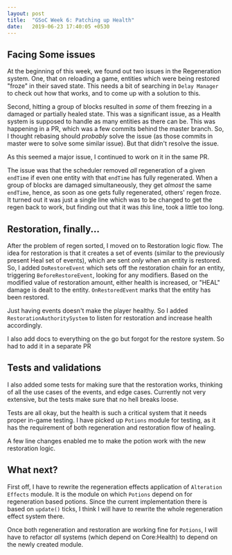 ```yaml
---
layout: post
title:  "GSoC Week 6: Patching up Health"
date:   2019-06-23 17:40:05 +0530
---
```


<link rel="stylesheet" type="text/css" href="/assets/github-buttons.css" />

<script src="https://ajax.googleapis.com/ajax/libs/jquery/1.12.0/jquery.min.js"></script>
<script type="text/javascript" src="/assets/github-buttons.js"></script>

## Facing Some issues

At the beginning of this week, we found out two issues in the Regeneration system. One, that on reloading a game, entities which were being restored "froze" in their saved state. This needs a bit of searching in `Delay Manager` to check out how that works, and to come up with a solution to this.

<div class="github-button" url="https://github.com/Terasology/Health/issues/14"></div>

Second, hitting a group of blocks resulted in _some_ of them freezing in a damaged or partially healed state. This was a significant issue, as a Health system is supposed to handle as many entities as there can be. This was happening in a PR, which was a few commits behind the master branch. So, I thought rebasing should _probably_ solve the issue (as those commits in master were to solve some similar issue). But that didn't resolve the issue. 

As this seemed a major issue, I continued to work on it in the same PR. 

<div class="github-button" url="https://github.com/Terasology/Health/pull/16"></div>

The issue was that the scheduler removed *all* regeneration of a given `endTime` if even one entity with that `endTime` has fully regenerated. When a group of blocks are damaged simultaneously, they get _almost_ the same `endTime`, hence, as soon as one gets fully regenerated, others' regen froze. It turned out it was just a single line which was to be changed to get the regen back to work, but finding out that it was _this_ line, took a little too long.

## Restoration, finally...

After the problem of regen sorted, I moved on to Restoration logic flow. The idea for restoration is that it creates a set of events (similar to the previously present Heal set of events), which are sent _only_ when an entity is restored. So, I added `DoRestoreEvent` which sets off the restoration chain for an entity, triggering `BeforeRestoreEvent`, looking for any modifiers. Based on the modified value of restoration amount, either health is increased, or "HEAL" damage is dealt to the entity. `OnRestoredEvent` marks that the entity has been restored. 

<div class="github-button" url="https://github.com/Terasology/Health/pull/15"></div>

Just having events doesn't make the player healthy. So I added `RestorationAuthoritySystem` to listen for restoration and increase health accordingly.

I also add docs to everything on the go but forgot for the restore system. So had to add it in a separate PR

<div class="github-button" url="https://github.com/Terasology/Health/pull/17"></div>

## Tests and validations

I also added some tests for making sure that the restoration works, thinking of all the use cases of the events, and edge cases. Currently not very extensive, but the tests make sure that no hell breaks loose.

<div class="github-button" url="https://github.com/Terasology/Health/pull/18"></div>

Tests are all okay, but the health is such a critical system that it needs proper in-game testing. I have picked up `Potions` module for testing, as it has the requirement of both regeneration and restoration flow of healing. 

A few line changes enabled me to make the potion work with the new restoration logic.

<div class="github-button" url="https://github.com/Terasology/Potions/pull/53"></div>

## What next?

First off, I have to rewrite the regeneration effects application of `Alteration Effects` module. It is the module on which `Potions` depend on for regeneration based potions. Since the current implementation there is based on `update()` ticks, I think I will have to rewrite the whole regeneration effect system there. 

Once both regeneration and restoration are working fine for `Potions`, I will have to refactor _all_ systems (which depend on Core:Health) to depend on the newly created module. 
